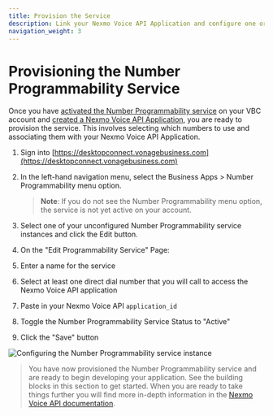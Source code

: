 ```yaml
---
title: Provision the Service
description: Link your Nexmo Voice API Application and configure one or more VBC numbers.
navigation_weight: 3
---
```


# Provisioning the Number Programmability Service

Once you have [activated the Number Programmability service](/vonage-business-cloud/number-programmability/guides/register) on your VBC account and [created a Nexmo Voice API Application](/vonage-business-cloud/number-programmability/guides/create-voice-application), you are ready to provision the service. This involves selecting which numbers to use and associating them with your Nexmo Voice API Application.

1. Sign into [https://desktopconnect.vonagebusiness.com](https://desktopconnect.vonagebusiness.com)

2. In the left-hand navigation menu, select the Business Apps > Number Programmability menu option.

    > **Note**: If you do not see the Number Programmability menu option, the service is not yet active on your account.

3. Select one of your unconfigured Number Programmability service instances and click the Edit button.

4. On the "Edit Programmability Service" Page:
  1. Enter a name for the service
  2. Select at least one direct dial number that you will call to access the Nexmo Voice API application
  3. Paste in your Nexmo Voice API `application_id`
  4. Toggle the Number Programmability Service Status to "Active"
  5. Click the "Save" button

  ![Configuring the Number Programmability service instance](/assets/images/vbc/vbc-desktopconnect-edit.png)

> You have now provisioned the Number Programmability service and are ready to begin developing your application. See the building blocks in this section to get started. When you are ready to take things further you will find more in-depth information in the [Nexmo Voice API documentation](/voice/voice-api/overview).
